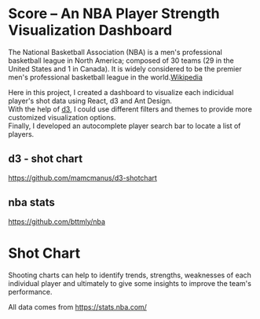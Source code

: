 # Score – An NBA Player Strength Visualization Dashboard
The National Basketball Association (NBA) is a men's professional basketball league in North America; composed of 30 teams (29 in the United States and 1 in Canada). It is widely considered to be the premier men's professional basketball league in the world.[Wikipedia](https://en.wikipedia.org/wiki/National_Basketball_Association)

Here in this project, I created a dashboard to visualize each indicidual player's shot data using React, d3 and Ant Design.  
With the help of [d3](https://github.com/mamcmanus/d3-shotchart), I could use different filters and themes to provide more customized visualization options.  
Finally, I developed an autocomplete player search bar to locate a list of players.


## d3 - shot chart
https://github.com/mamcmanus/d3-shotchart

## nba stats
https://github.com/bttmly/nba

# Shot Chart
Shooting charts can help to identify trends, strengths, weaknesses of each individual player and ultimately to give some insights to improve the team's performance.

All data comes from https://stats.nba.com/
